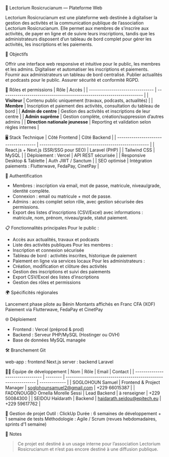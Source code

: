📌 Lectorium Rosicrucianum — Plateforme Web

Lectorium Rosicrucianum est une plateforme web destinée à digitaliser la gestion des activités et la communication publique de l’association Lectorium Rosicrucianum. Elle permet aux membres de s’inscrire aux activités, de payer en ligne et de suivre leurs inscriptions, tandis que les administrateurs disposent d’un tableau de bord complet pour gérer les activités, les inscriptions et les paiements.


🎯 Objectifs

Offrir une interface web responsive et intuitive pour le public, les membres et les admins.
Digitaliser et automatiser les inscriptions et paiements.
Fournir aux administrateurs un tableau de bord centralisé.
Publier actualités et podcasts pour le public.
Assurer sécurité et conformité RGPD.

👥 Rôles et permissions
| Rôle                             | Accès                                                                  |
| -------------------------------- | ---------------------------------------------------------------------- |
| **Visiteur**                     | Contenu public uniquement (travaux, podcasts, actualités)              |
| **Membre**                       | Inscription et paiement des activités, consultation du tableau de bord |
| **Admin de centre**              | Gestion des activités et inscriptions de leur centre                   |
| **Admin suprême**                | Gestion complète, création/suppression d’autres admins                 |
| **Direction nationale jeunesse** | Reporting et validation selon règles internes                          |



🖥️ Stack Technique
| Côté Frontend                         | Côté Backend                                           |
| ------------------------------------- | ------------------------------------------------------ |
| React.js + Next.js (SSR/SSG pour SEO) | Laravel (PHP)                                          |
| Tailwind CSS                          | MySQL                                                  |
| Déploiement : Vercel                  | API REST sécurisée                                     |
| Responsive Desktop & Tablette         | Auth JWT / Sanctum                                     |
| SEO optimisé                          | Intégration paiements : Flutterwave, FedaPay, CinetPay |


🔐 Authentification
- Membres : inscription via email, mot de passe, matricule, niveau/grade, identité complète.
- Connexion : email ou matricule + mot de passe.
- Admins : accès complet selon rôle, avec gestion sécurisée des permissions.
- Export des listes d’inscriptions (CSV/Excel) avec informations : matricule, nom, prénom, niveau/grade, statut paiement.

📋 Fonctionnalités principales
Pour le public :
- Accès aux actualités, travaux et podcasts
- Liste des activités publiques
Pour les membres :
- Inscription et connexion sécurisée
- Tableau de bord : activités inscrites, historique de paiement
- Paiement en ligne via services locaux
Pour les administrateurs :
- Création, modification et clôture des activités
- Gestion des inscriptions et suivi des paiements
- Export CSV/Excel des listes d’inscriptions
- Gestion des rôles et permissions

🌍 Spécificités régionales

Lancement phase pilote au Bénin
Montants affichés en Franc CFA (XOF)
Paiement via Flutterwave, FedaPay et CinetPay

🌐 Déploiement
- Frontend : Vercel (préprod & prod)
- Backend : Serveur PHP/MySQL (Hostinger ou OVH)
- Base de données MySQL managée

🛠️ Branchement Git

web-app : frontend Next.js
server : backend Laravel

👨‍💻 Équipe de développement
| Nom                              | Rôle     | Email                                                           | Contact       |
| -------------------------------- | -------- | --------------------------------------------------------------- | ------------- |
| SOGLOHOUN Samuel                 | Frontend & Project Manager | [soglohounsamuel2@gmail.com](mailto:soglohounsamuel2@gmail.com) | +229 66015387 |
| FADONOUGBO Ornella Morelle Sessi | Lead Backend  | à renseigner                                                    | +229 50084300 |
| SEIDOU Haïdarath                 | Backend  | [haidarath.seidou@epitech.eu](mailto:haidarath.seidou@epitech.eu) | +229 59617762 |


📅 Gestion de projet
Outil : ClickUp
Durée : 6 semaines de développement + 1 semaine de tests
Méthodologie : Agile / Scrum (revues hebdomadaires, sprints d’1 semaine)

📝 Notes

> Ce projet est destiné à un usage interne pour l’association Lectorium Rosicrucianum et n’est pas encore destiné à une diffusion publique.
